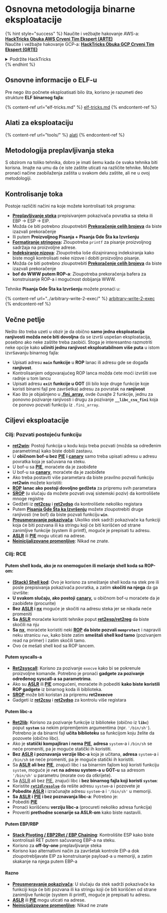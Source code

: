 # Osnovna metodologija binarne eksploatacije

{% hint style="success" %}
Naučite i vežbajte hakovanje AWS-a:<img src="/.gitbook/assets/arte.png" alt="" data-size="line">[**HackTricks Obuka AWS Crveni Tim Ekspert (ARTE)**](https://training.hacktricks.xyz/courses/arte)<img src="/.gitbook/assets/arte.png" alt="" data-size="line">\
Naučite i vežbajte hakovanje GCP-a: <img src="/.gitbook/assets/grte.png" alt="" data-size="line">[**HackTricks Obuka GCP Crveni Tim Ekspert (GRTE)**<img src="/.gitbook/assets/grte.png" alt="" data-size="line">](https://training.hacktricks.xyz/courses/grte)

<details>

<summary>Podržite HackTricks</summary>

* Proverite [**planove pretplate**](https://github.com/sponsors/carlospolop)!
* **Pridružite se** 💬 [**Discord grupi**](https://discord.gg/hRep4RUj7f) ili [**telegram grupi**](https://t.me/peass) ili nas **pratite** na **Twitteru** 🐦 [**@hacktricks\_live**](https://twitter.com/hacktricks\_live)**.**
* **Podelite hakovanje trikova slanjem PR-ova na** [**HackTricks**](https://github.com/carlospolop/hacktricks) i [**HackTricks Cloud**](https://github.com/carlospolop/hacktricks-cloud) github repozitorijume.

</details>
{% endhint %}

## Osnovne informacije o ELF-u

Pre nego što počnete eksploatisati bilo šta, korisno je razumeti deo strukture **ELF binarnog fajla**:

{% content-ref url="elf-tricks.md" %}
[elf-tricks.md](elf-tricks.md)
{% endcontent-ref %}

## Alati za eksploataciju

{% content-ref url="tools/" %}
[alati](tools/)
{% endcontent-ref %}

## Metodologija preplavljivanja steka

S obzirom na toliko tehnika, dobro je imati šemu kada će svaka tehnika biti korisna. Imajte na umu da će iste zaštite uticati na različite tehnike. Možete pronaći načine zaobilaženja zaštita u svakom delu zaštite, ali ne u ovoj metodologiji.

## Kontrolisanje toka

Postoje različiti načini na koje možete kontrolisati tok programa:

* [**Preplavljivanje steka**](../stack-overflow/) prepisivanjem pokazivača povratka sa steka ili EBP -> ESP -> EIP.
* Možda će biti potrebno zloupotrebiti [**Prekoračenje celih brojeva**](../integer-overflow.md) da biste izazvali prekoračenje
* Ili putem **Proizvoljnog Pisanja + Pisanja Gde Šta ka Izvršenju**
* [**Formatiranje stringova**](../format-strings/)**:** Zloupotreba `printf` za pisanje proizvoljnog sadržaja na proizvoljne adrese.
* [**Indeksiranje nizova**](../array-indexing.md): Zloupotreba loše dizajniranog indeksiranja kako biste mogli kontrolisati neke nizove i dobiti proizvoljno pisanje.
* Možda će biti potrebno zloupotrebiti [**Prekoračenje celih brojeva**](../integer-overflow.md) da biste izazvali prekoračenje
* **bof do WWW putem ROP-a**: Zloupotreba prekoračenja bafera za konstruisanje ROP-a i mogućnost dobijanja WWW.

Tehnike **Pisanja Gde Šta ka Izvršenju** možete pronaći u:

{% content-ref url="../arbitrary-write-2-exec/" %}
[arbitrary-write-2-exec](../arbitrary-write-2-exec/)
{% endcontent-ref %}

## Večne petlje

Nešto što treba uzeti u obzir je da obično **samo jedna eksploatacija ranjivosti možda neće biti dovoljna** da se izvrši uspešan eksploatacija, posebno ako neke zaštite treba zaobići. Stoga je interesantno razmotriti neke opcije kako **učiniti jednu ranjivost eksploatabilnom više puta** u istom izvršavanju binarnog fajla:

* Upisati adresu **`main` funkcije** u **ROP** lanac ili adresu gde se događa **ranjivost**.
* Kontrolisanjem odgovarajućeg ROP lanca možda ćete moći izvršiti sve radnje u tom lancu
* Upisati adresu **`exit` funkcije u GOT** (ili bilo koje druge funkcije koje koristi binarni fajl pre završetka) adresu za povratak na **ranjivost**
* Kao što je objašnjeno u [**.fini\_array**](../arbitrary-write-2-exec/www2exec-.dtors-and-.fini\_array.md#eternal-loop)**,** ovde čuvajte 2 funkcije, jednu za ponovno pozivanje ranjivosti i drugu za pozivanje **`__libc_csu_fini`** koja će ponovo pozvati funkciju iz `.fini_array`.

## Ciljevi eksploatacije

### Cilj: Pozvati postojeću funkciju

* [**ret2win**](./#ret2win): Postoji funkcija u kodu koju treba pozvati (možda sa određenim parametrima) kako biste dobili zastavu.
* U **običnom bof-u bez** [**PIE**](../common-binary-protections-and-bypasses/pie/) **i** [**canary**](../common-binary-protections-and-bypasses/stack-canaries/) samo treba upisati adresu u adresu povratka koja je sačuvana na steku.
* U bof-u sa [**PIE**](../common-binary-protections-and-bypasses/pie/), moraćete da je zaobiđete
* U bof-u sa [**canary**](../common-binary-protections-and-bypasses/stack-canaries/), moraćete da je zaobiđete
* Ako treba postaviti više parametara da biste pravilno pozvali funkciju **ret2win** možete koristiti:
* [**ROP**](./#rop-and-ret2...-techniques) **lanac ako postoji dovoljno gedžeta** za pripremu svih parametara
* [**SROP**](../rop-return-oriented-programing/srop-sigreturn-oriented-programming/) (u slučaju da možete pozvati ovaj sistemski poziv) da kontrolišete mnoge registre
* Gedžeti iz [**ret2csu**](../rop-return-oriented-programing/ret2csu.md) i [**ret2vdso**](../rop-return-oriented-programing/ret2vdso.md) da kontrolišete nekoliko registara
* Putem [**Pisanja Gde Šta ka Izvršenju**](../arbitrary-write-2-exec/) možete zloupotrebiti druge ranjivosti (ne bof) da biste pozvali funkciju **`win`**.
* [**Preusmeravanje pokazivača**](../stack-overflow/pointer-redirecting.md): Ukoliko stek sadrži pokazivače ka funkciji koja će biti pozvana ili ka stringu koji će biti korišćen od strane zanimljive funkcije (system ili printf), moguće je prepisati tu adresu.
* [**ASLR**](../common-binary-protections-and-bypasses/aslr/) ili [**PIE**](../common-binary-protections-and-bypasses/pie/) mogu uticati na adrese.
* [**Neinicijalizovane promenljive**](../stack-overflow/uninitialized-variables.md): Nikad ne znate.

### Cilj: RCE

#### Putem shell koda, ako je nx onemogućen ili mešanje shell koda sa ROP-om:

* [**(Stack) Shell kod**](./#stack-shellcode): Ovo je korisno za smeštanje shell koda na stek pre ili posle prepisivanja pokazivača povratka, a zatim **skočiti na njega** da ga izvršite:
* **U svakom slučaju, ako postoji** [**canary**](../common-binary-protections-and-bypasses/stack-canaries/)**,** u običnom bof-u moraćete da je zaobiđete (procurite)
* **Bez** [**ASLR**](../common-binary-protections-and-bypasses/aslr/) **i** [**nx**](../common-binary-protections-and-bypasses/no-exec-nx.md) moguće je skočiti na adresu steka jer se nikada neće promeniti
* **Sa** [**ASLR**](../common-binary-protections-and-bypasses/aslr/) moraćete koristiti tehnike poput [**ret2esp/ret2reg**](../rop-return-oriented-programing/ret2esp-ret2reg.md) da biste skočili na nju
* **Sa** [**nx**](../common-binary-protections-and-bypasses/no-exec-nx.md), moraćete koristiti neki [**ROP**](../rop-return-oriented-programing/) **da biste pozvali `memprotect`** i napravili neku stranicu `rwx`, kako biste zatim **smeštali shell kod tamo** (pozivanjem read na primer) i zatim skočili tamo.
* Ovo će mešati shell kod sa ROP lancem.
#### Putem syscalls-a

* [**Ret2syscall**](../rop-return-oriented-programing/rop-syscall-execv/): Korisno za pozivanje `execve` kako bi se pokrenule proizvoljne komande. Potrebno je pronaći **gadgete za pozivanje određenog syscall-a sa parametrima**.
* Ako su [**ASLR**](../common-binary-protections-and-bypasses/aslr/) ili [**PIE**](../common-binary-protections-and-bypasses/pie/) omogućeni, moraćete ih pobediti **kako biste koristili ROP gadgete** iz binarnog koda ili biblioteka.
* [**SROP**](../rop-return-oriented-programing/srop-sigreturn-oriented-programming/) može biti koristan za pripremu **ret2execve**
* Gadgeti iz [**ret2csu**](../rop-return-oriented-programing/ret2csu.md) i [**ret2vdso**](../rop-return-oriented-programing/ret2vdso.md) za kontrolu više registara

#### Putem libc-a

* [**Ret2lib**](../rop-return-oriented-programing/ret2lib/): Korisno za pozivanje funkcije iz biblioteke (obično iz **`libc`**) poput **`system`** sa nekim pripremljenim argumentima (npr. `'/bin/sh'`). Potrebno je da binarni fajl **učita biblioteku** sa funkcijom koju želite da pozovete (obično libc).
* Ako je **statički kompajliran i nema** [**PIE**](../common-binary-protections-and-bypasses/pie/), **adresa** `system`-a i `/bin/sh` se neće promeniti, pa je moguće statički ih koristiti.
* **Bez** [**ASLR**](../common-binary-protections-and-bypasses/aslr/) **i poznavanja verzije libc-a** koja je učitana, **adresa** `system`-a i `/bin/sh` se neće promeniti, pa je moguće statički ih koristiti.
* Sa [**ASLR**](../common-binary-protections-and-bypasses/aslr/) **ali bez** [**PIE**](../common-binary-protections-and-bypasses/pie/), znajući libc i sa binarnim fajlom koji koristi funkciju `system`, moguće je **`ret` na adresu system-a u GOT-u** sa adresom `'/bin/sh'` u parametru (morate ovo da otkrijete).
* Sa [ASLR](../common-binary-protections-and-bypasses/aslr/) ali bez [PIE](../common-binary-protections-and-bypasses/pie/), znajući libc i **bez binarnog fajla koji koristi `system`**:
* Koristite [**`ret2dlresolve`**](../rop-return-oriented-programing/ret2dlresolve.md) da rešite adresu `system`-a i pozovete je&#x20;
* **Pobedite** [**ASLR**](../common-binary-protections-and-bypasses/aslr/) i izračunajte adresu `system`-a i `'/bin/sh'` u memoriji.
* **Sa** [**ASLR**](../common-binary-protections-and-bypasses/aslr/) **i** [**PIE**](../common-binary-protections-and-bypasses/pie/) **i bez poznavanja libc-a**: Potrebno je:
* Pobediti [**PIE**](../common-binary-protections-and-bypasses/pie/)
* Pronaći korišćenu **verziju libc-a** (procureti nekoliko adresa funkcija)
* Proveriti **prethodne scenarije sa ASLR-om** kako biste nastavili.

#### Putem EBP/RBP

* [**Stack Pivoting / EBP2Ret / EBP Chaining**](../stack-overflow/stack-pivoting-ebp2ret-ebp-chaining.md): Kontrolišite ESP kako biste kontrolisali RET putem sačuvanog EBP-a na steku.
* Korisno za **off-by-one** preplavljivanje steka
* Korisno kao alternativni način za završetak kontrole EIP-a dok zloupotrebljavate EIP za konstruisanje payload-a u memoriji, a zatim skakanje na njega putem EBP-a

#### Razno

* [**Preusmeravanje pokazivača**](../stack-overflow/pointer-redirecting.md): U slučaju da stek sadrži pokazivače ka funkciji koja će biti pozvana ili ka stringu koji će biti korišćen od strane zanimljive funkcije (system ili printf), moguće je prepisati tu adresu.
* [**ASLR**](../common-binary-protections-and-bypasses/aslr/) ili [**PIE**](../common-binary-protections-and-bypasses/pie/) mogu uticati na adrese.
* [**Neinicijalizovane promenljive**](../stack-overflow/uninitialized-variables.md): Nikad ne znate
